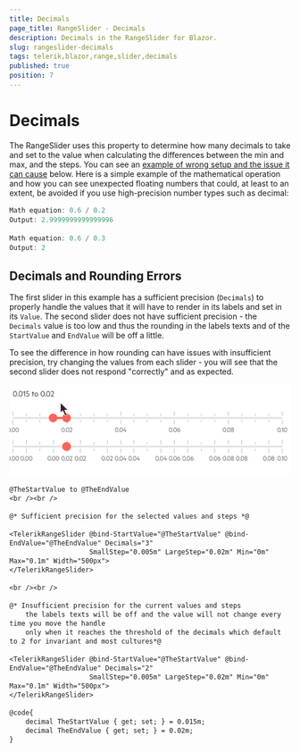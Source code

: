 ```yaml
---
title: Decimals
page_title: RangeSlider - Decimals
description: Decimals in the RangeSlider for Blazor.
slug: rangeslider-decimals
tags: telerik,blazor,range,slider,decimals
published: true
position: 7
---
```


# Decimals

The RangeSlider uses this property to determine how many decimals to take and set to the value when calculating the differences between the min and max, and the steps. You can see an [example of wrong setup and the issue it can cause](#decimals-and-rounding-errors) below. Here is a simple example of the mathematical operation and how you can see unexpected floating numbers that could, at least to an extent, be avoided if you use high-precision number types such as decimal:

````C#
Math equation: 0.6 / 0.2 
Output: 2.9999999999999996

Math equation: 0.6 / 0.3
Output: 2
````

## Decimals and Rounding Errors

The first slider in this example has a sufficient precision (`Decimals`) to properly handle the values that it will have to render in its labels and set in its `Value`. The second slider does not have sufficient precision - the `Decimals` value is too low and thus the rounding in the labels texts and of the `StartValue` and `EndValue` will be off a little.

To see the difference in how rounding can have issues with insufficient precision, try changing the values from each slider - you will see that the second slider does not respond "correctly" and as expected.

![precision issues with wrong Decimals setting](images/rangeslider-precision-issue.gif)

````CSHTML
@TheStartValue to @TheEndValue
<br /><br />

@* Sufficient precision for the selected values and steps *@

<TelerikRangeSlider @bind-StartValue="@TheStartValue" @bind-EndValue="@TheEndValue" Decimals="3"
                    SmallStep="0.005m" LargeStep="0.02m" Min="0m" Max="0.1m" Width="500px">
</TelerikRangeSlider>

<br /><br />

@* Insufficient precision for the current values and steps
    the labels texts will be off and the value will not change every time you move the handle
    only when it reaches the threshold of the decimals which default to 2 for invariant and most cultures*@

<TelerikRangeSlider @bind-StartValue="@TheStartValue" @bind-EndValue="@TheEndValue" Decimals="2"
                    SmallStep="0.005m" LargeStep="0.02m" Min="0m" Max="0.1m" Width="500px">
</TelerikRangeSlider>

@code{
    decimal TheStartValue { get; set; } = 0.015m;
    decimal TheEndValue { get; set; } = 0.02m;
}
````
